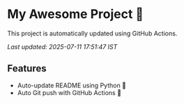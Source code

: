 # My Awesome Project 🚀

This project is automatically updated using GitHub Actions.

_Last updated: 2025-07-11 17:51:47 IST_

## Features
- Auto-update README using Python 🐍
- Auto Git push with GitHub Actions 🤖
